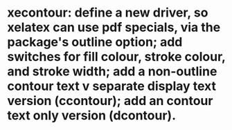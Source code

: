 # xecontour: define a new driver, so xelatex can use pdf specials, via the package's outline option; add switches for fill colour, stroke colour, and stroke width; add a non-outline contour text v separate display text version (ccontour); add an contour text only version (dcontour).
